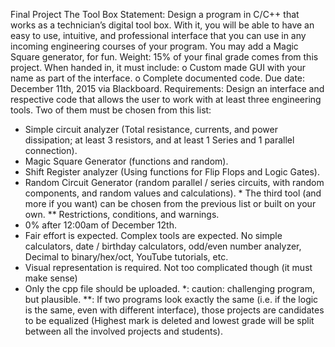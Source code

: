 Final Project
The Tool Box
Statement:
	Design a program in C/C++ that works as a technician’s digital tool box. With it, you will be able to have an easy to use, intuitive, and professional interface that you can use in any incoming engineering courses of your program. You may add a Magic Square generator, for fun.
Weight:
	15% of your final grade comes from this project. When handed in, it must include:
o	Custom made GUI with your name as part of the interface.
o	Complete documented code.
Due date:
	December 11th, 2015 via Blackboard.
Requirements:
Design an interface and respective code that allows the user to work with at least three engineering tools. Two of them must be chosen from this list:
-	Simple circuit analyzer (Total resistance, currents, and power dissipation; at least 3 resistors, and at least 1 Series and 1 parallel connection).
-	Magic Square Generator (functions and random).
-	Shift Register analyzer (Using functions for Flip Flops and Logic Gates).
-	Random Circuit Generator (random parallel / series circuits, with random components, and random values and calculations). *
The third tool (and more if you want) can be chosen from the previous list or built on your own. **
Restrictions, conditions, and warnings.
-	0% after 12:00am of December 12th.
-	Fair effort is expected. Complex tools are expected.
No simple calculators, date / birthday calculators, odd/even number analyzer, Decimal to binary/hex/oct, YouTube tutorials, etc.
-	Visual representation is required. Not too complicated though (it must make sense)
-	Only the cpp file should be uploaded.
*: caution: challenging program, but plausible.
**: If two programs look exactly the same (i.e. if the logic is the same, even with different interface), those projects are candidates to be equalized (Highest mark is deleted and lowest grade will be split between all the involved projects and students).
